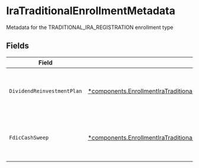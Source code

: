 # IraTraditionalEnrollmentMetadata

Metadata for the TRADITIONAL_IRA_REGISTRATION enrollment type


## Fields

| Field                                                                                                                                                                           | Type                                                                                                                                                                            | Required                                                                                                                                                                        | Description                                                                                                                                                                     | Example                                                                                                                                                                         |
| ------------------------------------------------------------------------------------------------------------------------------------------------------------------------------- | ------------------------------------------------------------------------------------------------------------------------------------------------------------------------------- | ------------------------------------------------------------------------------------------------------------------------------------------------------------------------------- | ------------------------------------------------------------------------------------------------------------------------------------------------------------------------------- | ------------------------------------------------------------------------------------------------------------------------------------------------------------------------------- |
| `DividendReinvestmentPlan`                                                                                                                                                      | [*components.EnrollmentIraTraditionalEnrollmentMetadataDividendReinvestmentPlan](../../models/components/enrollmentiratraditionalenrollmentmetadatadividendreinvestmentplan.md) | :heavy_minus_sign:                                                                                                                                                              | Option to auto-enroll in Dividend Reinvestment; defaults to true                                                                                                                | DIVIDEND_REINVESTMENT_ENROLL                                                                                                                                                    |
| `FdicCashSweep`                                                                                                                                                                 | [*components.EnrollmentIraTraditionalEnrollmentMetadataFdicCashSweep](../../models/components/enrollmentiratraditionalenrollmentmetadatafdiccashsweep.md)                       | :heavy_minus_sign:                                                                                                                                                              | Option to auto-enroll in FDIC cash sweep; defaults to true                                                                                                                      | FDIC_CASH_SWEEP_ENROLL                                                                                                                                                          |